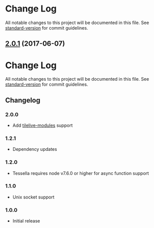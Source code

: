 # Change Log

All notable changes to this project will be documented in this file. See [standard-version](https://github.com/conventional-changelog/standard-version) for commit guidelines.

<a name="2.0.1"></a>
## [2.0.1](https://github.com/urbica/tessella/compare/v2.0.0...v2.0.1) (2017-06-07)



# Change Log

All notable changes to this project will be documented in this file. See [standard-version](https://github.com/conventional-changelog/standard-version) for commit guidelines.

## Changelog

### 2.0.0

- Add [tilelive-modules](https://github.com/mojodna/tilelive-modules) support

### 1.2.1

- Dependency updates

### 1.2.0

- Tessella requires node v7.6.0 or higher for async function support

### 1.1.0

- Unix socket support

### 1.0.0

- Initial release
